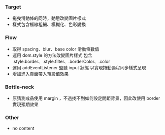 ### Target

- 拖曳滑動條的同時，動態改變圖片樣式
- 樣式包含框線粗細、模糊化、色彩變換

### Flow

- 取得 spacing、blur、base color 滑動條數值
- 運用 dom.style 的方法改變圖片樣式
  包含 .style.border、.style.filter、.borderColor、.color
- 運用 addEventListener 監聽 input 狀態
  以實現拖動過程同步樣式呈現
- 增加進入頁面帶入預設值效果

### Bottle-neck

- 原猜測成品使用 margin ，不過找不到如何設定間距背景，因此改使用 border 實現預期效果

### Other

- no content
